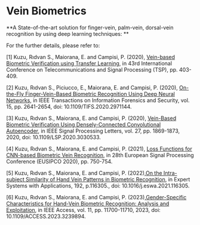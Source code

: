 # Vein Biometrics
**A State-of-the-art solution for finger-vein, palm-vein, dorsal-vein recognition by using deep learning techniques: **

For the further details, please refer to:

<a id="1">[1]</a> 
Kuzu, Rıdvan S., Maiorana, E. and Campisi, P. (2020), 
[Vein-based Biometric Verification
using Transfer Learning](https://ieeexplore.ieee.org/document/9163491), in 43rd International Conference on Telecommunications and Signal Processing (TSP), pp. 403-409.

<a id="2">[2]</a> 
Kuzu, Rıdvan S., Piciucco, E., Maiorana, E. and Campisi, P. (2020), 
[On-the-Fly Finger-Vein-Based Biometric Recognition Using Deep Neural Networks](https://ieeexplore.ieee.org/abstract/document/8979362), in IEEE Transactions on Information Forensics and Security, vol. 15, pp. 2641-2654, doi: 10.1109/TIFS.2020.2971144.

<a id="3">[3]</a> 
Kuzu, Rıdvan S., Maiorana, E. and Campisi, P. (2020), 
[Vein-Based Biometric Verification Using Densely-Connected Convolutional Autoencoder](https://ieeexplore.ieee.org/abstract/document/9222532), in IEEE Signal Processing Letters, vol. 27, pp. 1869-1873, 2020, doi: 10.1109/LSP.2020.3030533.


<a id="4">[4]</a> 
Kuzu, Rıdvan S., Maiorana, E. and Campisi, P. (2021), [Loss Functions for CNN-based Biometric Vein Recognition](https://www.eurasip.org/Proceedings/Eusipco/Eusipco2020/pdfs/0000750.pdf), in 28th European Signal Processing Conference (EUSIPCO 2020), pp. 750-754.

<a id="5">[5]</a> 
Kuzu, Rıdvan S., Maiorana, E. and Campisi, P. (2022),[On the Intra-subject Similarity of Hand Vein Patterns in Biometric Recognition](https://www.sciencedirect.com/science/article/abs/pii/S0957417421016080), in Expert Systems with Applications, 192, p.116305., doi: 10.1016/j.eswa.2021.116305.

<a id="6">[6]</a> 
Kuzu, Rıdvan S., Maiorana, E. and Campisi, P. (2023),[Gender-Specific Characteristics for Hand-Vein Biometric Recognition: Analysis and Exploitation](https://ieeexplore.ieee.org/document/10026351), in IEEE Access, vol. 11, pp. 11700-11710, 2023, doi: 10.1109/ACCESS.2023.3239894.
